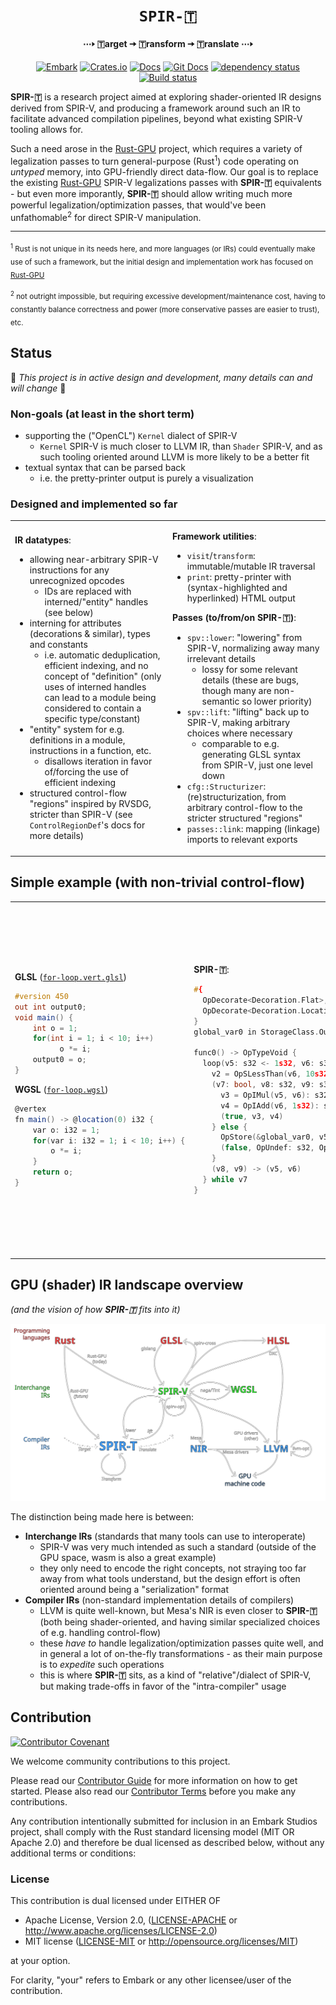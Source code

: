 <!-- Allow this file to not have a first line heading -->
<!-- markdownlint-disable-file MD041 no-emphasis-as-heading -->

<!-- inline html -->
<!-- markdownlint-disable-file MD033 -->

<div align="center">

# `SPIR-🇹`

**⋯🢒 🇹arget 🠆 🇹ransform 🠆 🇹ranslate ⋯🢒**

[![Embark](https://img.shields.io/badge/embark-open%20source-blueviolet.svg)](https://embark.dev)
[![Crates.io](https://img.shields.io/crates/v/spirt.svg)](https://crates.io/crates/spirt)
[![Docs](https://docs.rs/spirt/badge.svg)](https://docs.rs/spirt)
[![Git Docs](https://img.shields.io/badge/git%20main%20docs-published-blue)](https://embarkstudios.github.io/spirt/spirt/index.html)
[![dependency status](https://deps.rs/repo/github/EmbarkStudios/spirt/status.svg)](https://deps.rs/repo/github/EmbarkStudios/spirt)
[![Build status](https://github.com/EmbarkStudios/spirt/workflows/CI/badge.svg)](https://github.com/EmbarkStudios/spirt/actions)
</div>

**SPIR-🇹** is a research project aimed at exploring shader-oriented IR designs derived from SPIR-V, and producing a framework around such an IR to facilitate advanced compilation pipelines, beyond what existing SPIR-V tooling allows for.

Such a need arose in the [Rust-GPU](https://github.com/EmbarkStudios/rust-gpu) project, which requires a variety of legalization passes to turn general-purpose (Rust<sup>1</sup>) code operating on *untyped* memory, into GPU-friendly direct data-flow.
Our goal is to replace the existing [Rust-GPU](https://github.com/EmbarkStudios/rust-gpu) SPIR-V legalizations passes with **SPIR-🇹** equivalents - but even more imporantly, **SPIR-🇹** should allow writing much more powerful legalization/optimization passes, that would've been unfathomable<sup>2</sup> for direct SPIR-V manipulation.

---

<sub><sup>1</sup> Rust is not unique in its needs here, and more languages (or IRs) could eventually make use of such a framework, but the initial design and implementation work has focused on [Rust-GPU](https://github.com/EmbarkStudios/rust-gpu)</sub>

<sub><sup>2</sup> not outright impossible, but requiring excessive development/maintenance cost, having to constantly balance correctness and power (more conservative passes are easier to trust), etc.</sub>

## Status

🚧 *This project is in active design and development, many details can and will change* 🚧

### Non-goals (at least in the short term)

* supporting the ("OpenCL") `Kernel` dialect of SPIR-V
  * `Kernel` SPIR-V is much closer to LLVM IR, than `Shader` SPIR-V, and
    as such tooling oriented around LLVM is more likely to be a better fit
* textual syntax that can be parsed back
  * i.e. the pretty-printer output is purely a visualization

### Designed and implemented so far

<table>
<tr><td width="50%">

**IR datatypes**:
* allowing near-arbitrary SPIR-V instructions for any unrecognized opcodes
  * IDs are replaced with interned/"entity" handles (see below)
* interning for attributes (decorations & similar), types and constants
  * i.e. automatic deduplication, efficient indexing, and no concept of "definition"
    (only uses of interned handles can lead to a module being considered to contain a specific type/constant)
* "entity" system for e.g. definitions in a module, instructions in a function, etc.
  * disallows iteration in favor of/forcing the use of efficient indexing
* structured control-flow "regions" inspired by RVSDG, stricter than SPIR-V
  (see `ControlRegionDef`'s docs for more details)

</td><td>

**Framework utilities**:
* `visit`/`transform`: immutable/mutable IR traversal
* `print`: pretty-printer with (syntax-highlighted and hyperlinked) HTML output

**Passes (to/from/on SPIR-🇹)**:
* `spv::lower`: "lowering" from SPIR-V, normalizing away many irrelevant details
  * lossy for some relevant details (these are bugs, though many are non-semantic so lower priority)
* `spv::lift`: "lifting" back up to SPIR-V, making arbitrary choices where necessary
  * comparable to e.g. generating GLSL syntax from SPIR-V, just one level down
* `cfg::Structurizer`: (re)structurization, from arbitrary control-flow to the stricter structured "regions"
* `passes::link`: mapping (linkage) imports to relevant exports

</td></tr></table>

## Simple example (with non-trivial control-flow)

<table>
<tr><td>

**GLSL** ([`for-loop.vert.glsl`](tests/data/for-loop.vert.glsl))
```glsl
#version 450
out int output0;
void main() {
    int o = 1;
    for(int i = 1; i < 10; i++)
    	  o *= i;
    output0 = o;
}
```
**WGSL** ([`for-loop.wgsl`](tests/data/for-loop.wgsl))
<!--FIXME(eddyb) this is WGSL but GitHub can't syntax-highlight it yet -->
```glsl
@vertex
fn main() -> @location(0) i32 {
    var o: i32 = 1;
    for(var i: i32 = 1; i < 10; i++) {
    	o *= i;
    }
    return o;
}
```
</td><td>

<!--FIXME(eddyb) link to GH pages having a `.spirt.html` render of this -->
**SPIR-🇹**:
<!--FIXME(eddyb) this is SPIR-T but GitHub can't syntax-highlight it (ever?) -->
```cxx
#{
  OpDecorate<Decoration.Flat>,
  OpDecorate<Decoration.Location(0)>,
}
global_var0 in StorageClass.Output: s32

func0() -> OpTypeVoid {
  loop(v5: s32 <- 1s32, v6: s32 <- 1s32) {
    v2 = OpSLessThan(v6, 10s32): bool
    (v7: bool, v8: s32, v9: s32) = if v2 {
      v3 = OpIMul(v5, v6): s32
      v4 = OpIAdd(v6, 1s32): s32
      (true, v3, v4)
    } else {
      OpStore(&global_var0, v5)
      (false, OpUndef: s32, OpUndef: s32)
    }
    (v8, v9) -> (v5, v6)
  } while v7
}
```
</td><td>

**SPIR-V** ([`for-loop.wgsl.spvasm`](tests/data/for-loop.wgsl.spvasm))
<!--FIXME(eddyb) this is SPIR-V assembly but GitHub can't syntax-highlight it yet -->
```llvm
%typeof_output0 = OpTypePointer Output %i32
%output0 = OpVariable %typeof_output0 Output

%typeof_main = OpTypeFunction %void
%main = OpFunction %void None %typeof_main
  %entry = OpLabel
    OpBranch %bb0
  %bb0 = OpLabel
    OpBranch %bb1
  %bb1 = OpLabel
    %o = OpPhi %i32 %1_i32 %bb0 %o_next %bb5
    %i = OpPhi %i32 %0_i32 %bb0 %i_next %bb5
    OpLoopMerge %bb6 %bb5 None
    OpBranch %bb2
  %bb2 = OpLabel
    %cond = OpSLessThan %bool %i %10_i32
    OpSelectionMerge %bb4 None
  OpBranchConditional %cond %bb4 %bb3
  %bb3 = OpLabel
    OpBranch %bb6
  %bb4 = OpLabel
    %o_next = OpIMul %i32 %o %i
    OpBranch %bb5
  %bb5 = OpLabel
    %i_next = OpIAdd %i32 %i %1_i32
    OpBranch %bb1
  %bb6 = OpLabel
    OpStore %output0 %o
    OpReturn
OpFunctionEnd
```
</td></tr></table>

## GPU (shader) IR landscape overview
*(and the vision of how **SPIR-🇹** fits into it)*

![](docs/landscape.svg)

The distinction being made here is between:
* **Interchange IRs** (standards that many tools can use to interoperate)
  * SPIR-V was very much intended as such a standard
    (outside of the GPU space, wasm is also a great example)
  * they only need to encode the right concepts, not straying too far away from what tools understand, but the design effort is often oriented around being a "serialization" format
* **Compiler IRs** (non-standard implementation details of compilers)
  * LLVM is quite well-known, but Mesa's NIR is even closer to **SPIR-🇹**
    (both being shader-oriented, and having similar specialized choices of e.g. handling control-flow)
  * these _have to_ handle legalization/optimization passes quite well, and in general a lot of on-the-fly transformations - as their main purpose is to _expedite_ such operations
  * this is where **SPIR-🇹** sits, as a kind of "relative"/dialect of SPIR-V, but making trade-offs in favor of the "intra-compiler" usage

## Contribution

[![Contributor Covenant](https://img.shields.io/badge/contributor%20covenant-v1.4-ff69b4.svg)](CODE_OF_CONDUCT.md)

We welcome community contributions to this project.

Please read our [Contributor Guide](CONTRIBUTING.md) for more information on how to get started.
Please also read our [Contributor Terms](CONTRIBUTING.md#contributor-terms) before you make any contributions.

Any contribution intentionally submitted for inclusion in an Embark Studios project, shall comply with the Rust standard licensing model (MIT OR Apache 2.0) and therefore be dual licensed as described below, without any additional terms or conditions:

### License

This contribution is dual licensed under EITHER OF

- Apache License, Version 2.0, ([LICENSE-APACHE](LICENSE-APACHE) or <http://www.apache.org/licenses/LICENSE-2.0>)
- MIT license ([LICENSE-MIT](LICENSE-MIT) or <http://opensource.org/licenses/MIT>)

at your option.

For clarity, "your" refers to Embark or any other licensee/user of the contribution.
